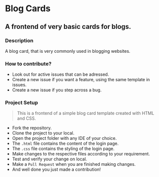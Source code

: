 # Blog Cards

## A frontend of very basic cards for blogs.

### Description
A blog card, that is very commonly used in blogging websites.

### How to contribute?
- Look out for active issues that can be adressed.
- Create a new issue if you want a feature, using the same template in issues.
- Create a new issue if you step across a bug.

### Project Setup
>This is a frontend of a simple blog card template created with HTML and CSS.

- Fork the repository.
- Clone the project to your local.
- Open the project folder with any IDE of your choice.
- The `.html` file contains the content of the login page.
- The `.css` file contains the styling of the login page.
- Make changes to the respective files according to your requirement.
- Test and verify your change on local.
- Make a `Pull Request` when you are finished making changes.
- And well done you just made a contribution!
